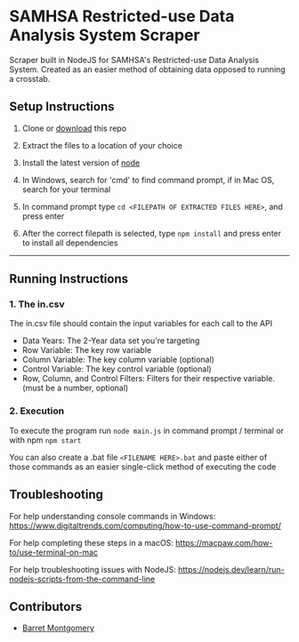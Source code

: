 # SAMHSA Restricted-use Data Analysis System Scraper

Scraper built in NodeJS for SAMHSA's Restricted-use Data Analysis System. Created as an easier method of obtaining data opposed to running a crosstab.

## Setup Instructions

1.  Clone or [download](https://github.com/austinoso/samhsa-rdas-scraper/archive/main.zip) this repo

2.  Extract the files to a location of your choice

3.  Install the latest version of [node](https://nodejs.org/en/download/)

4.  In Windows, search for 'cmd' to find command prompt, if in Mac OS, search for your terminal

5.  In command prompt type `cd <FILEPATH OF EXTRACTED FILES HERE>`, and press enter

6.  After the correct filepath is selected, type `npm install` and press enter to install all dependencies

---

## Running Instructions

### 1. The in.csv

The in.csv file should contain the input variables for each call to the API

- Data Years: The 2-Year data set you're targeting
- Row Variable: The key row variable
- Column Variable: The key column variable (optional)
- Control Variable: The key control variable (optional)
- Row, Column, and Control Filters: Filters for their respective variable. (must be a number, optional)

### 2. Execution

To execute the program run `node main.js` in command prompt / terminal or with npm `npm start`

You can also create a .bat file `<FILENAME HERE>.bat` and paste either of those commands as an easier single-click method of executing the code

## Troubleshooting

For help understanding console commands in Windows: https://www.digitaltrends.com/computing/how-to-use-command-prompt/

For help completing these steps in a macOS: https://macpaw.com/how-to/use-terminal-on-mac

For help troubleshooting issues with NodeJS: https://nodejs.dev/learn/run-nodejs-scripts-from-the-command-line

## Contributors

- [Barret Montgomery](https://www.linkedin.com/in/barrett-montgomery-b378167a/)
